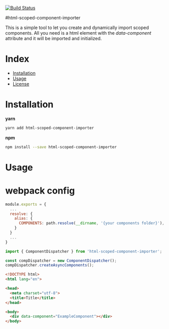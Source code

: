 [![Build Status](https://travis-ci.org/FeliceC/html-scoped-component-importer.svg?branch=master)](https://travis-ci.org/FeliceC/html-scoped-component-importer)

#html-scoped-component-importer

This is a simple tool to let you create and dynamically import scoped components. All you need is a html element with the *data-component* attribute and it 
will be imported and initialized.

# Index

- [Installation](#installation)
- [Usage](#usage)
- [License](/LICENSE) 

# Installation

**yarn**

```sh
yarn add html-scoped-component-importer
```

**npm**

```sh
npm install --save html-scoped-component-importer
```

# Usage

# webpack config

```js
module.exports = {
  ...
  resolve: {
    alias: {
      COMPONENTS: path.resolve(__dirname, '{your components folder}'),
    }
  }
  ...
}
```

```js
import { ComponentDispatcher } from 'html-scoped-component-importer';

const compDispatcher = new ComponentDispatcher();
compDispatcher.createAsyncComponents();
```

```html
<!DOCTYPE html>
<html lang="en">

<head>
  <meta charset="utf-8">
  <title>Title</title>
</head>

<body>
  <div data-component="ExampleComponent"></div>
</body>
```
